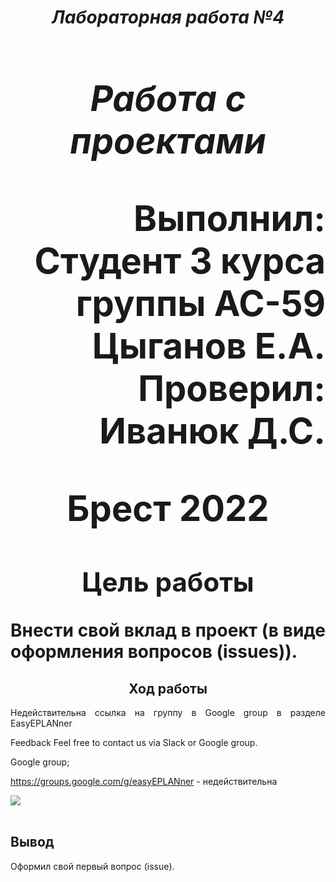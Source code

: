 **_<h1 align = "center">Лабораторная работа №4</a>_**
**_<h1 align = "center">Работа с проектами</a>_**

<p align = "right">
Выполнил:<br>
Студент 3 курса<br> группы АС-59<br>
Цыганов Е.А.<br>
Проверил:<br>
Иванюк Д.С.
</p>

<p align = "center">
Брест 2022
</p>

## <center>**Цель работы**<center>

<p align = "justify">
Внести свой вклад в проект (в виде оформления вопросов (issues)).
</p>

## **<center>Ход работы<center>**

<p align = "justify">
Недействительна ссылка на группу в Google group в разделе EasyEPLANner

Feedback
Feel free to contact us via Slack or Google group.

Google group;

https://groups.google.com/g/easyEPLANner - недействительна
</p>



<img src="images/issue1.png">
<br><br>


## **Вывод**

<p align = "justify">
Оформил свой первый вопрос (issue).
